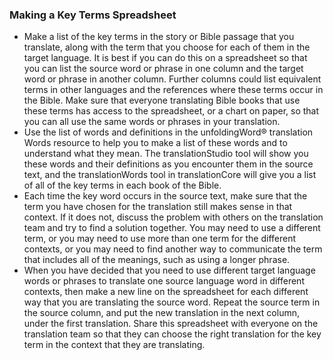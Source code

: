 ### Making a Key Terms Spreadsheet

* Make a list of the key terms in the story or Bible passage that you translate, along with the term that you choose for each of them in the target language. It is best if you can do this on a spreadsheet so that you can list the source word or phrase in one column and the target word or phrase in another column. Further columns could list equivalent terms in other languages and the references where these terms occur in the Bible. Make sure that everyone translating Bible books that use these terms has access to the spreadsheet, or a chart on paper, so that you can all use the same words or phrases in your translation.
* Use the list of words and definitions in the unfoldingWord® translation Words resource to help you to make a list of these words and to understand what they mean. The translationStudio tool will show you these words and their definitions as you encounter them in the source text, and the translationWords tool in translationCore will give you a list of all of the key terms in each book of the Bible.
* Each time the key word occurs in the source text, make sure that the term you have chosen for the translation still makes sense in that context. If it does not, discuss the problem with others on the translation team and try to find a solution together. You may need to use a different term, or you may need to use more than one term for the different contexts, or you may need to find another way to communicate the term that includes all of the meanings, such as using a longer phrase.
* When you have decided that you need to use different target language words or phrases to translate one source language word in different contexts, then make a new line on the spreadsheet for each different way that you are translating the source word. Repeat the source term in the source column, and put the new translation in the next column, under the first translation. Share this spreadsheet with everyone on the translation team so that they can choose the right translation for the key term in the context that they are translating.
